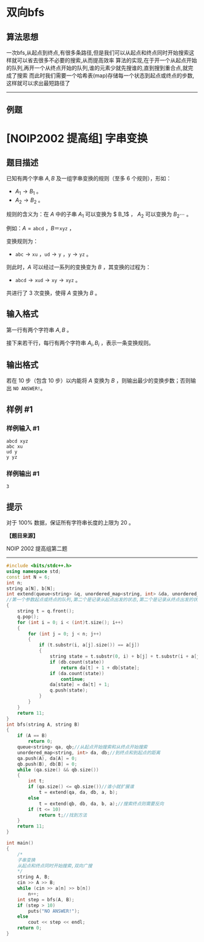 # 双向bfs 

## 算法思想

一次bfs,从起点到终点,有很多条路径,但是我们可以从起点和终点同时开始搜索这样就可以省去很多不必要的搜索,从而提高效率
算法的实现,在于开一个从起点开始的队列,再开一个从终点开始的队列,谁的元素少就先搜谁的,直到搜到重合点,就完成了搜索
而此时我们需要一个哈希表(map)存储每一个状态到起点或终点的步数,这样就可以求出最短路径了


---

## 例题

# [NOIP2002 提高组] 字串变换



## 题目描述

已知有两个字串 $A,B$ 及一组字串变换的规则（至多 $6$ 个规则），形如：

-  $A_1\to B_1$ 。
-  $A_2\to B_2$ 。

规则的含义为：在 $A$ 中的子串 $A_1$ 可以变换为 $ B_1$ ， $A_2$ 可以变换为 $B_2\cdots$ 。

例如：$A=\texttt{abcd}$ ，$B＝\texttt{xyz}$ ，

变换规则为：

-  $\texttt{abc}\rightarrow\texttt{xu}$ ，$\texttt{ud}\rightarrow\texttt{y}$ ，$\texttt{y}\rightarrow\texttt{yz}$ 。

则此时，$A$ 可以经过一系列的变换变为 $B$ ，其变换的过程为：

-  $\texttt{abcd}\rightarrow\texttt{xud}\rightarrow\texttt{xy}\rightarrow\texttt{xyz}$ 。

共进行了 $3$ 次变换，使得 $A$ 变换为 $B$ 。

## 输入格式

第一行有两个字符串 $A,B$ 。

接下来若干行，每行有两个字符串 $A_i,B_i$ ，表示一条变换规则。

## 输出格式

若在 $10$ 步（包含 $10$ 步）以内能将 $A$ 变换为 $B$ ，则输出最少的变换步数；否则输出 `NO ANSWER!`。

## 样例 #1

### 样例输入 #1

```
abcd xyz
abc xu
ud y
y yz
```

### 样例输出 #1

```
3
```

## 提示

对于 $100\%$ 数据，保证所有字符串长度的上限为 $20$ 。

**【题目来源】**

NOIP 2002 提高组第二题

---

```cpp
#include <bits/stdc++.h>
using namespace std;
const int N = 6;
int n;
string a[N], b[N];
int extend(queue<string> &q, unordered_map<string, int> &da, unordered_map<string, int> &db, string a[], string b[])
//第一个参数起点或终点的队列,第二个是记录从起点出发的状态,第二个是记录从终点出发的状态,第三个是起点或终点的字符串,第四个是起点或终点的字符串
{
    string t = q.front();
    q.pop();
    for (int i = 0; i < (int)t.size(); i++)
    {
        for (int j = 0; j < n; j++)
        {
            if (t.substr(i, a[j].size()) == a[j])
            {
                string state = t.substr(0, i) + b[j] + t.substr(i + a[j].size());//substr提取子串
                if (db.count(state))
                    return da[t] + 1 + db[state];
                if (da.count(state))
                    continue;
                da[state] = da[t] + 1;
                q.push(state);
            }
        }
    }
    return 11;
}
int bfs(string A, string B)
{
    if (A == B)
        return 0;
    queue<string> qa, qb;//从起点开始搜索和从终点开始搜索
    unordered_map<string, int> da, db;//到终点和到起点的距离
    qa.push(A), da[A] = 0;
    qb.push(B), db[B] = 0;
    while (qa.size() && qb.size())
    {
        int t;
        if (qa.size() <= qb.size())//谁小就扩展谁
            t = extend(qa, da, db, a, b);
        else
            t = extend(qb, db, da, b, a);//搜索终点则需要反向   
        if (t <= 10)
            return t;//找到方法
    }
    return 11;
}

int main()
{
    /*
    子串变换
    从起点和终点同时开始搜索,双向广搜
    */
    string A, B;
    cin >> A >> B;
    while (cin >> a[n] >> b[n])
        n++;
    int step = bfs(A, B);
    if (step > 10)
        puts("NO ANSWER!");
    else
        cout << step << endl;
    return 0;
}
```